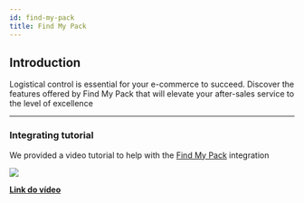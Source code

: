 ```yaml
---
id: find-my-pack
title: Find My Pack
---
```


## Introduction 

Logistical control is essential for your e-commerce to succeed. Discover the features offered by Find My Pack that will elevate your after-sales service to the level of excellence

---

### Integrating tutorial 

We provided a video tutorial to help with the [Find My Pack](https://www.findmypack.com.br/) integration 



[![](https://res.cloudinary.com/marcomontalbano/image/upload/v1632419852/video_to_markdown/images/youtube--eEulkw2F3SE-c05b58ac6eb4c4700831b2b3070cd403.jpg)](https://www.youtube.com/watch?v=eEulkw2F3SE&t=4s)

[**Link do vídeo**](https://www.youtube.com/watch?v=eEulkw2F3SE&t=4s)
